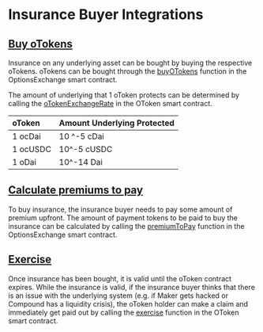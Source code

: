 # Insurance Buyer Integrations

## [Buy oTokens](../optionsexchange-buy-and-sell-otokens.md#buy-otokens) 

Insurance on any underlying asset can be bought by buying the respective oTokens. oTokens can be bought through the [buyOTokens](../optionsexchange-buy-and-sell-otokens.md#buy-otokens) function in the OptionsExchange smart contract. 

The amount of underlying that 1 oToken protects can be determined by calling the [oTokenExchangeRate](../otoken.md#otoken-exchange-rate) in the OToken smart contract.

| oToken | Amount Underlying Protected |
| :--- | :--- |
| 1 ocDai | 10 ^-5 cDai |
| 1 ocUSDC | 10^-5 cUSDC |
| 1 oDai | 10^-14 Dai |

## [Calculate premiums to pay](../optionsexchange-buy-and-sell-otokens.md#calculate-premiums-to-pay)

To buy insurance, the insurance buyer needs to pay some amount of premium upfront. The amount of payment tokens to be paid to buy the insurance can be calculated by calling the [premiumToPay](../optionsexchange-buy-and-sell-otokens.md#calculate-premiums-to-pay) function in the OptionsExchange smart contract. 

## [Exercise ](../otoken.md#exercise)

Once insurance has been bought, it is valid until the oToken contract expires. While the insurance is valid, if the insurance buyer thinks that there is an issue with the underlying system \(e.g. if Maker gets hacked or Compound has a liquidity crisis\), the oToken holder can make a claim and immediately get paid out by calling the [exercise](../otoken.md#exercise) function in the OToken smart contract. 

